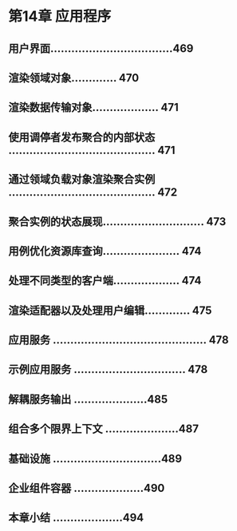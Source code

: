 # 第14章 应用程序

## 用户界面...................................469
## 渲染领域对象............. 470
## 渲染数据传输对象................... 471
## 使用调停者发布聚合的内部状态 .......................................... 471
## 通过领域负载对象渲染聚合实例 .......................................... 472
## 聚合实例的状态展现............................. 473
## 用例优化资源库查询...................... 474
## 处理不同类型的客户端................... 474
## 渲染适配器以及处理用户编辑............. 475
## 应用服务 ............................................ 478
## 示例应用服务 ................................ 478
## 解耦服务输出 .....................485
## 组合多个限界上下文 .....................487
## 基础设施 ...............................489
## 企业组件容器 ....................490
## 本章小结 ....................494
